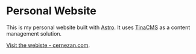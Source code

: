 # Personal Website
This is my personal website built with [Astro](https://astro.build/). It uses [TinaCMS](https://tina.io/) as a content management solution.

[Visit the webiste - cernezan.com](https://cernezan.com/).
